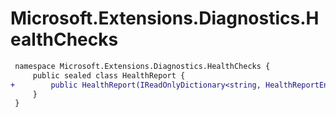 # Microsoft.Extensions.Diagnostics.HealthChecks

``` diff
 namespace Microsoft.Extensions.Diagnostics.HealthChecks {
     public sealed class HealthReport {
+        public HealthReport(IReadOnlyDictionary<string, HealthReportEntry> entries, HealthStatus status, TimeSpan totalDuration);
     }
 }
```
